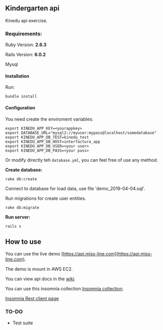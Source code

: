 ## Kindergarten api

Kinedu api exercise.

### Requirements:
Ruby Version: **2.6.3**

Rails Version: **6.0.2**

Mysql

#### Installation

Run:

```
bundle install
```

#### Configuration

You need create the enviroment variables:

```
export KINEDU_APP_KEY=<yourappkey>
export DATABASE_URL="mysql2://myuser:mypass@localhost/somedatabase"
export KINEDU_APP_DB_TEST=kinedu_test
export KINEDU_APP_DB_HOST=interfactura_app
export KINEDU_APP_DB_USER=<your user>
export KINEDU_APP_DB_PASS=<your pass>
```

Or modify directly teh `database.yml`, you can feel free of use any method.

**Create database:**

```
rake db:create
```

Connect to database for load data, use file 'demo_2019-04-04.sql'.

Run migrations for create user entities.

```
rake db:migrate
```

**Run server:**

```
rails s
```

## How to use

You can use the live demo [https://api.miss-line.com](https://api.miss-line.com).

The demo is mount in AWS EC2.

You can view api docs in the [wiki](https://github.com/Urielable/kindergarten_api/wiki).

You can use this insomnia collection [Insomnia collection](https://github.com/Urielable/kindergarten_api/blob/master/Insomnia_2020-04-28.json). 

[Insomnia Rest client page](https://insomnia.rest)

### TO-DO

- Test suite


